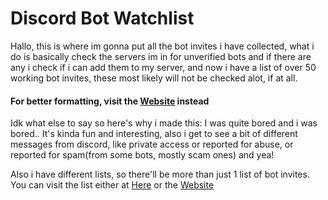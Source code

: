 # **Discord Bot Watchlist**

Hallo, this is where im gonna put all the bot invites i have collected, what i do is basically check the servers im in for unverified bots and if there are any i check if i can add them to my server, and now i have a list of over 50 working bot invites, these most likely will not be checked alot, if at all.

#### **For better formatting, visit the [Website](https://evil3d.github.io/Discord-Bot-Watchlist) instead**

Idk what else to say so here's why i made this:
  I was quite bored and i was bored..
  It's kinda fun and interesting, also i get to see a bit of different messages from discord, like private access or reported for abuse, or reported for spam(from some bots, mostly scam ones) and yea!
  
Also i have different lists, so there'll be more than just 1 list of bot invites. You can visit the list either at [Here](https://raw.githubusercontent.com/Evil3D/Discord-Bot-Watchlist/main/List.md) or the [Website](https://evil3d.github.io/Discord-Bot-Watchlist)
